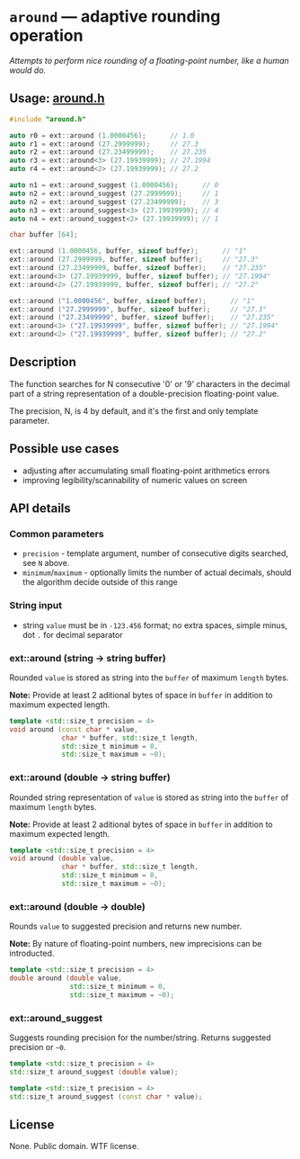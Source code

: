 # `around` — adaptive rounding operation
*Attempts to perform nice rounding of a floating-point number, like a human would do.*

## Usage: [around.h](around.h)

```cpp
#include "around.h"

auto r0 = ext::around (1.0000456);      // 1.0
auto r1 = ext::around (27.2999999);     // 27.3
auto r2 = ext::around (27.23499999);    // 27.235
auto r3 = ext::around<3> (27.19939999); // 27.1994
auto r4 = ext::around<2> (27.19939999); // 27.2

auto n1 = ext::around_suggest (1.0000456);      // 0
auto n2 = ext::around_suggest (27.2999999);     // 1
auto n2 = ext::around_suggest (27.23499999);    // 3
auto n3 = ext::around_suggest<3> (27.19939999); // 4
auto n4 = ext::around_suggest<2> (27.19939999); // 1

char buffer [64];

ext::around (1.0000456, buffer, sizeof buffer);      // "1"
ext::around (27.2999999, buffer, sizeof buffer);     // "27.3"
ext::around (27.23499999, buffer, sizeof buffer);    // "27.235"
ext::around<3> (27.19939999, buffer, sizeof buffer); // "27.1994"
ext::around<2> (27.19939999, buffer, sizeof buffer); // "27.2"

ext::around ("1.0000456", buffer, sizeof buffer);      // "1"
ext::around ("27.2999999", buffer, sizeof buffer);     // "27.3"
ext::around ("27.23499999", buffer, sizeof buffer);    // "27.235"
ext::around<3> ("27.19939999", buffer, sizeof buffer); // "27.1994"
ext::around<2> ("27.19939999", buffer, sizeof buffer); // "27.2"
```

## Description

The function searches for N consecutive '0' or '9' characters in the decimal part of
a string representation of a double-precision floating-point value.

The precision, N, is 4 by default, and it's the first and only template parameter.

## Possible use cases

* adjusting after accumulating small floating-point arithmetics errors
* improving legibility/scannability of numeric values on screen

## API details

### Common parameters

* `precision` - template argument, number of consecutive digits searched, see `N` above.
* `minimum`/`maximum` - optionally limits the number of actual decimals, should the algorithm decide outside of this range

### String input

* string `value` must be in `-123.456` format; no extra spaces, simple minus, dot `.` for decimal separator

### ext::around (string -> string buffer)

Rounded `value` is stored as string into the `buffer` of maximum `length` bytes.

**Note:** Provide at least 2 aditional bytes of space in `buffer` in addition to maximum expected length.

```cpp
template <std::size_t precision = 4>
void around (const char * value,
             char * buffer, std::size_t length,
             std::size_t minimum = 0,
             std::size_t maximum = ~0);
```

### ext::around (double -> string buffer)

Rounded string representation of `value` is stored as string into the `buffer` of maximum `length` bytes.

**Note:** Provide at least 2 aditional bytes of space in `buffer` in addition to maximum expected length.

```cpp
template <std::size_t precision = 4>
void around (double value,
             char * buffer, std::size_t length,
             std::size_t minimum = 0,
             std::size_t maximum = ~0);
```

### ext::around (double -> double)

Rounds `value` to suggested precision and returns new number.

**Note:** By nature of floating-point numbers, new imprecisions can be introducted.

```cpp
template <std::size_t precision = 4>
double around (double value,
               std::size_t minimum = 0,
               std::size_t maximum = ~0);
```

### ext::around_suggest

Suggests rounding precision for the number/string. Returns suggested precision or `~0`.

```cpp
template <std::size_t precision = 4>
std::size_t around_suggest (double value);

template <std::size_t precision = 4>
std::size_t around_suggest (const char * value);
```

## License

None. Public domain. WTF license.
